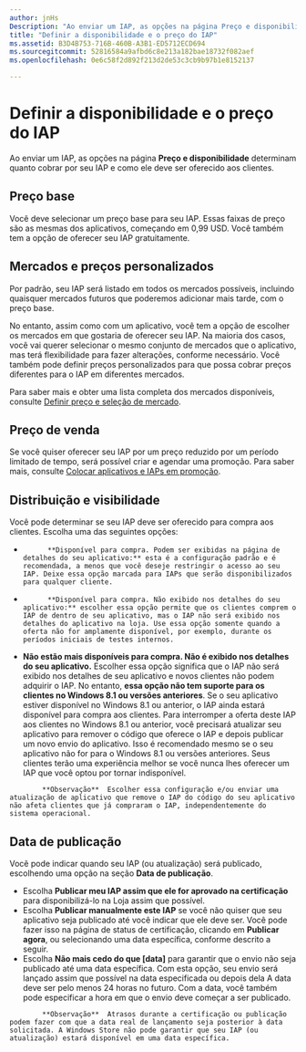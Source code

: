 ```yaml
---
author: jnHs
Description: "Ao enviar um IAP, as opções na página Preço e disponibilidade determinam quanto cobrar por seu IAP e como ele deve ser oferecido aos clientes."
title: "Definir a disponibilidade e o preço do IAP"
ms.assetid: B3D4B753-716B-460B-A3B1-ED5712ECD694
ms.sourcegitcommit: 52816584a9afbd6c8e213a182bae18732f082aef
ms.openlocfilehash: 0e6c58f2d892f213d2de53c3cb9b97b1e8152137

---
```


# Definir a disponibilidade e o preço do IAP


Ao enviar um IAP, as opções na página **Preço e disponibilidade** determinam quanto cobrar por seu IAP e como ele deve ser oferecido aos clientes.

## Preço base


Você deve selecionar um preço base para seu IAP. Essas faixas de preço são as mesmas dos aplicativos, começando em 0,99 USD. Você também tem a opção de oferecer seu IAP gratuitamente.

## Mercados e preços personalizados


Por padrão, seu IAP será listado em todos os mercados possíveis, incluindo quaisquer mercados futuros que poderemos adicionar mais tarde, com o preço base.

No entanto, assim como com um aplicativo, você tem a opção de escolher os mercados em que gostaria de oferecer seu IAP. Na maioria dos casos, você vai querer selecionar o mesmo conjunto de mercados que o aplicativo, mas terá flexibilidade para fazer alterações, conforme necessário. Você também pode definir preços personalizados para que possa cobrar preços diferentes para o IAP em diferentes mercados.

Para saber mais e obter uma lista completa dos mercados disponíveis, consulte [Definir preço e seleção de mercado](define-pricing-and-market-selection.md).

## Preço de venda


Se você quiser oferecer seu IAP por um preço reduzido por um período limitado de tempo, será possível criar e agendar uma promoção. Para saber mais, consulte [Colocar aplicativos e IAPs em promoção](put-apps-and-iaps-on-sale.md).

## Distribuição e visibilidade


Você pode determinar se seu IAP deve ser oferecido para compra aos clientes. Escolha uma das seguintes opções:

-   
            **Disponível para compra. Podem ser exibidas na página de detalhes do seu aplicativo:** esta é a configuração padrão e é recomendada, a menos que você deseje restringir o acesso ao seu IAP. Deixe essa opção marcada para IAPs que serão disponibilizados para qualquer cliente.
-   
            **Disponível para compra. Não exibido nos detalhes do seu aplicativo:** escolher essa opção permite que os clientes comprem o IAP de dentro de seu aplicativo, mas o IAP não será exibido nos detalhes do aplicativo na loja. Use essa opção somente quando a oferta não for amplamente disponível, por exemplo, durante os períodos iniciais de testes internos.
-   **Não estão mais disponíveis para compra. Não é exibido nos detalhes do seu aplicativo.** Escolher essa opção significa que o IAP não será exibido nos detalhes de seu aplicativo e novos clientes não podem adquirir o IAP. No entanto, **essa opção não tem suporte para os clientes no Windows 8.1 ou versões anteriores**. Se o seu aplicativo estiver disponível no Windows 8.1 ou anterior, o IAP ainda estará disponível para compra aos clientes. Para interromper a oferta deste IAP aos clientes no Windows 8.1 ou anterior, você precisará atualizar seu aplicativo para remover o código que oferece o IAP e depois publicar um novo envio do aplicativo. Isso é recomendado mesmo se o seu aplicativo não for para o Windows 8.1 ou versões anteriores. Seus clientes terão uma experiência melhor se você nunca lhes oferecer um IAP que você optou por tornar indisponível.
    
 > 
            **Observação**  Escolher essa configuração e/ou enviar uma atualização de aplicativo que remove o IAP do código do seu aplicativo não afeta clientes que já compraram o IAP, independentemente do sistema operacional.


## Data de publicação

Você pode indicar quando seu IAP (ou atualização) será publicado, escolhendo uma opção na seção **Data de publicação**.

-   Escolha **Publicar meu IAP assim que ele for aprovado na certificação** para disponibilizá-lo na Loja assim que possível.
-   Escolha **Publicar manualmente este IAP** se você não quiser que seu aplicativo seja publicado até você indicar que ele deve ser. Você pode fazer isso na página de status de certificação, clicando em **Publicar agora**, ou selecionando uma data específica, conforme descrito a seguir.
-   Escolha **Não mais cedo do que \[data\]** para garantir que o envio não seja publicado até uma data específica. Com esta opção, seu envio será lançado assim que possível na data especificada ou depois dela A data deve ser pelo menos 24 horas no futuro. Com a data, você também pode especificar a hora em que o envio deve começar a ser publicado.

 > 
            **Observação**  Atrasos durante a certificação ou publicação podem fazer com que a data real de lançamento seja posterior à data solicitada. A Windows Store não pode garantir que seu IAP (ou atualização) estará disponível em uma data específica.
 

 







<!--HONumber=Jun16_HO5-->


